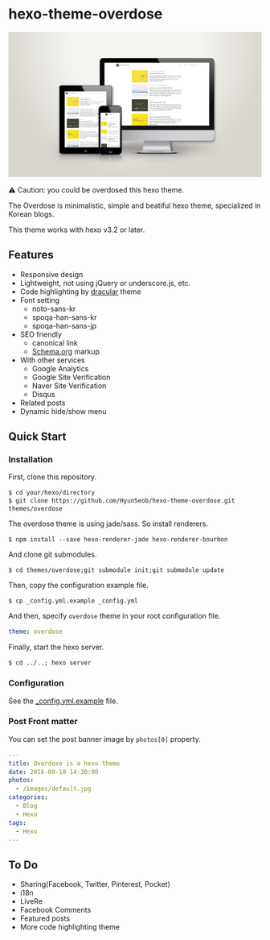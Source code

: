 # hexo-theme-overdose

![Mock-up image](/source/images/mock-up.png)

⚠ Caution: you could be overdosed this hexo theme.

The Overdose is minimalistic, simple and beatiful hexo theme, specialized in Korean blogs.

This theme works with hexo v3.2 or later.

## Features

- Responsive design
- Lightweight, not using jQuery or underscore.js, etc.
- Code highlighting by [dracular](https://draculatheme.com/) theme
- Font setting
  - noto-sans-kr
  - spoqa-han-sans-kr
  - spoqa-han-sans-jp
- SEO friendly
  - canonical link
  - [Schema.org](https://schema.org) markup
- With other services
  - Google Analytics
  - Google Site Verification
  - Naver Site Verification
  - Disqus
- Related posts
- Dynamic hide/show menu

## Quick Start

### Installation
First, clone this repository.
```
$ cd your/hexo/directory
$ git clone https://github.com/HyunSeob/hexo-theme-overdose.git themes/overdose
```

The overdose theme is using jade/sass. So install renderers.
```
$ npm install --save hexo-renderer-jade hexo-renderer-bourbon
```

And clone git submodules.
```
$ cd themes/overdose;git submodule init;git submodule update
```

Then, copy the configuration example file.
```
$ cp _config.yml.example _config.yml
```

And then, specify `overdose` theme in your root configuration file.
``` yml
theme: overdose
```


Finally, start the hexo server.
```
$ cd ../..; hexo server
```

### Configuration

See the [_config.yml.example](https://github.com/HyunSeob/hexo-theme-overdose/blob/master/_config.yml.example) file.

### Post Front matter

You can set the post banner image by `photos[0]` property.

``` yml
---
title: Overdose is a hexo theme
date: 2016-09-10 14:30:00
photos:
  - /images/default.jpg
categories:
  - Blog
  - Hexo
tags:
  - Hexo
---
```

## To Do

- Sharing(Facebook, Twitter, Pinterest, Pocket)
- i18n
- LiveRe
- Facebook Comments
- Featured posts
- More code highlighting theme
